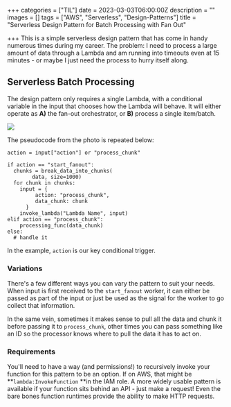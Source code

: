 +++
categories = ["TIL"]
date = 2023-03-03T06:00:00Z
description = ""
images = []
tags = ["AWS", "Serverless", "Design-Patterns"]
title = "Serverless Design Pattern for Batch Processing with Fan Out"

+++
This is a simple serverless design pattern that has come in handy numerous times during my career. The problem: I need to process a large amount of data through a Lambda and am running into timeouts even at 15 minutes - or maybe I just need the process to hurry itself along.

## Serverless Batch Processing

The design pattern only requires a single Lambda, with a conditional variable in the input that chooses how the Lambda will behave. It will either operate as **A)** the fan-out orchestrator, or **B)** process a single item/batch.

![](/uploads/serverless-batch-processing-smaller.jpg)

The pseudocode from the photo is repeated below:

    action = input["action"] or "process_chunk"
    
    if action == "start_fanout":
      chunks = break_data_into_chunks(
            data, size=1000)
      for chunk in chunks:
        input = {
             action: "process_chunk",
             data_chunk: chunk
          }
        invoke_lambda("Lambda Name", input)
    elif action == "process_chunk":
        processing_func(data_chunk)
    else:
      # handle it 

In the example, `action` is our key conditional trigger.

### Variations

There's a few different ways you can vary the pattern to suit your needs. When input is first received to the `start_fanout` worker, it can either be passed as part of the input or just be used as the signal for the worker to go collect that information. 

In the same vein, sometimes it makes sense to pull all the data and chunk it before passing it to `process_chunk`, other times you can pass something like an ID so the processor knows where to pull the data it has to act on.

### Requirements

You'll need to have a way (and permissions!) to recursively invoke your function for this pattern to be an option. If on AWS, that might be **`lambda:InvokeFunction` **in the IAM role. A more widely usable pattern is available if your function sits behind an API - just make a request! Even the bare bones function runtimes provide the ability to make HTTP requests.